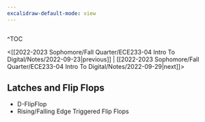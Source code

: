 ```yaml
---
excalidraw-default-mode: view
---
```


```toc

```

^TOC

<[[2022-2023 Sophomore/Fall Quarter/ECE233-04 Intro To Digital/Notes/2022-09-23|previous]] | [[2022-2023 Sophomore/Fall Quarter/ECE233-04 Intro To Digital/Notes/2022-09-29|next]]>

## Latches and  Flip Flops


- D-FlipFlop
- Rising/Falling Edge Triggered Flip Flops
